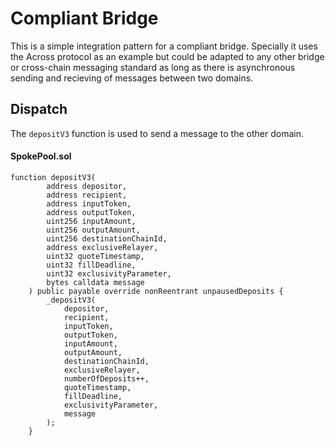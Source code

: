 # Compliant Bridge

This is a simple integration pattern for a compliant bridge. Specially it uses the Across protocol as an example but could be adapted to any other bridge or cross-chain messaging standard as long as there is asynchronous sending and recieving of messages between two domains.

## Dispatch

The `depositV3` function is used to send a message to the other domain. 

#### SpokePool.sol

```solidity
function depositV3(
        address depositor,
        address recipient,
        address inputToken,
        address outputToken,
        uint256 inputAmount,
        uint256 outputAmount,
        uint256 destinationChainId,
        address exclusiveRelayer,
        uint32 quoteTimestamp,
        uint32 fillDeadline,
        uint32 exclusivityParameter,
        bytes calldata message
    ) public payable override nonReentrant unpausedDeposits {
        _depositV3(
            depositor,
            recipient,
            inputToken,
            outputToken,
            inputAmount,
            outputAmount,
            destinationChainId,
            exclusiveRelayer,
            numberOfDeposits++,
            quoteTimestamp,
            fillDeadline,
            exclusivityParameter,
            message
        );
    }
```